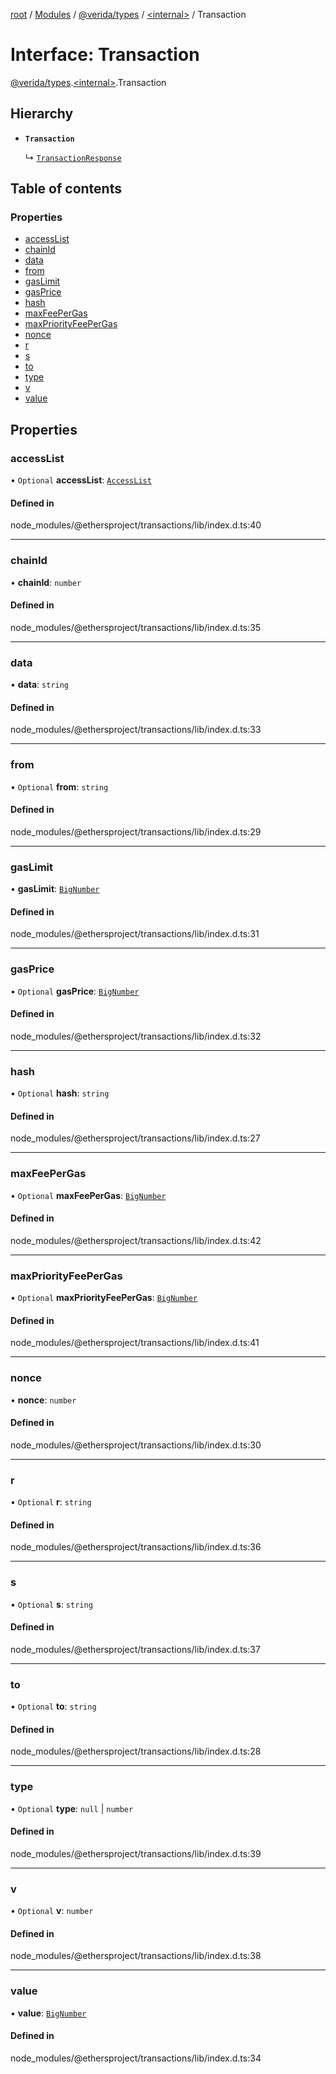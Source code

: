 [root](../README.md) / [Modules](../modules.md) / [@verida/types](../modules/verida_types.md) / [<internal\>](../modules/verida_types._internal_.md) / Transaction

# Interface: Transaction

[@verida/types](../modules/verida_types.md).[<internal\>](../modules/verida_types._internal_.md).Transaction

## Hierarchy

- **`Transaction`**

  ↳ [`TransactionResponse`](verida_types._internal_.TransactionResponse.md)

## Table of contents

### Properties

- [accessList](verida_types._internal_.Transaction.md#accesslist)
- [chainId](verida_types._internal_.Transaction.md#chainid)
- [data](verida_types._internal_.Transaction.md#data)
- [from](verida_types._internal_.Transaction.md#from)
- [gasLimit](verida_types._internal_.Transaction.md#gaslimit)
- [gasPrice](verida_types._internal_.Transaction.md#gasprice)
- [hash](verida_types._internal_.Transaction.md#hash)
- [maxFeePerGas](verida_types._internal_.Transaction.md#maxfeepergas)
- [maxPriorityFeePerGas](verida_types._internal_.Transaction.md#maxpriorityfeepergas)
- [nonce](verida_types._internal_.Transaction.md#nonce)
- [r](verida_types._internal_.Transaction.md#r)
- [s](verida_types._internal_.Transaction.md#s)
- [to](verida_types._internal_.Transaction.md#to)
- [type](verida_types._internal_.Transaction.md#type)
- [v](verida_types._internal_.Transaction.md#v)
- [value](verida_types._internal_.Transaction.md#value)

## Properties

### accessList

• `Optional` **accessList**: [`AccessList`](../modules/verida_types._internal_.md#accesslist)

#### Defined in

node_modules/@ethersproject/transactions/lib/index.d.ts:40

___

### chainId

• **chainId**: `number`

#### Defined in

node_modules/@ethersproject/transactions/lib/index.d.ts:35

___

### data

• **data**: `string`

#### Defined in

node_modules/@ethersproject/transactions/lib/index.d.ts:33

___

### from

• `Optional` **from**: `string`

#### Defined in

node_modules/@ethersproject/transactions/lib/index.d.ts:29

___

### gasLimit

• **gasLimit**: [`BigNumber`](../classes/verida_types._internal_.BigNumber.md)

#### Defined in

node_modules/@ethersproject/transactions/lib/index.d.ts:31

___

### gasPrice

• `Optional` **gasPrice**: [`BigNumber`](../classes/verida_types._internal_.BigNumber.md)

#### Defined in

node_modules/@ethersproject/transactions/lib/index.d.ts:32

___

### hash

• `Optional` **hash**: `string`

#### Defined in

node_modules/@ethersproject/transactions/lib/index.d.ts:27

___

### maxFeePerGas

• `Optional` **maxFeePerGas**: [`BigNumber`](../classes/verida_types._internal_.BigNumber.md)

#### Defined in

node_modules/@ethersproject/transactions/lib/index.d.ts:42

___

### maxPriorityFeePerGas

• `Optional` **maxPriorityFeePerGas**: [`BigNumber`](../classes/verida_types._internal_.BigNumber.md)

#### Defined in

node_modules/@ethersproject/transactions/lib/index.d.ts:41

___

### nonce

• **nonce**: `number`

#### Defined in

node_modules/@ethersproject/transactions/lib/index.d.ts:30

___

### r

• `Optional` **r**: `string`

#### Defined in

node_modules/@ethersproject/transactions/lib/index.d.ts:36

___

### s

• `Optional` **s**: `string`

#### Defined in

node_modules/@ethersproject/transactions/lib/index.d.ts:37

___

### to

• `Optional` **to**: `string`

#### Defined in

node_modules/@ethersproject/transactions/lib/index.d.ts:28

___

### type

• `Optional` **type**: ``null`` \| `number`

#### Defined in

node_modules/@ethersproject/transactions/lib/index.d.ts:39

___

### v

• `Optional` **v**: `number`

#### Defined in

node_modules/@ethersproject/transactions/lib/index.d.ts:38

___

### value

• **value**: [`BigNumber`](../classes/verida_types._internal_.BigNumber.md)

#### Defined in

node_modules/@ethersproject/transactions/lib/index.d.ts:34
